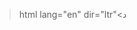 <!DOCTYPE html>

>html lang="en" dir="ltr"<د

<head>

<meta charset="utf-8">

<title>Belle's Awesome Blog</title>

<script defer src="src/index.js" charset="utf-8"></script>

</head>

<body>

